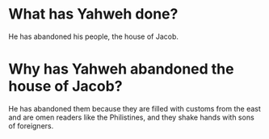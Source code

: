 # What has Yahweh done?

He has abandoned his people, the house of Jacob.

# Why has Yahweh abandoned the house of Jacob?

He has abandoned them because they are filled with customs from the east and are omen readers like the Philistines, and they shake hands with sons of foreigners.
